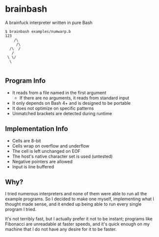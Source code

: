 # brainbash

A brainfuck interpreter written in pure Bash

```shell
$ brainbash examples/numwarp.b
123
    /\
     /\
  /\  /
   / 
 \ \/
  \
   
```

## Program Info

- It reads from a file named in the first argument
	- If there are no arguments, it reads from standard input
- It only depends on Bash 4+ and is designed to be portable
- It does not optimize on specific patterns
- Unmatched brackets are detected during runtime

## Implementation Info

- Cells are 8-bit
- Cells wrap on overflow and underflow
- The cell is left unchanged on EOF
- The host's native character set is used (untested)
- Negative pointers are allowed
- Input is line buffered

## Why?

I tried numerous interpreters and none of them were able to run all the example programs. So I decided to make one myself, implementing what I thought made sense, and it ended up being able to run every single program I tried.

It's not terribly fast, but I actually prefer it not to be instant; programs like Fibonacci are unreadable at faster speeds, and it's quick enough on my machine that I do not have any desire for it to be faster.

